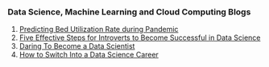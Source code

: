### Data Science, Machine Learning and Cloud Computing Blogs

1. [Predicting Bed Utilization Rate during Pandemic](https://josephitopa.medium.com/predicting-hospital-bed-utilization-rate-during-pandemic-febdffd8cbd8)
1. [Five Effective Steps for Introverts to Become Successful in Data Science](https://medium.com/omdena/five-effective-steps-for-introverts-to-become-successful-in-data-science-eab9c2014ce8)
1. [Daring To Become a Data Scientist](https://rosana-gomes-phd.medium.com/daring-to-become-a-data-scientist-d27d910940a3)
1. [How to Switch Into a Data Science Career](https://www.datacamp.com/community/blog/switching-into-data-science)
